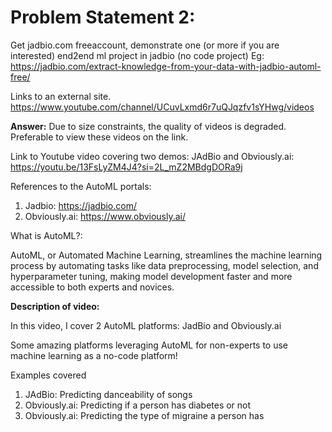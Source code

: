 
# Problem Statement 2:

Get jadbio.com freeaccount,  demonstrate one (or more if you are interested)  end2end ml project in jadbio (no code project) 
Eg:  https://jadbio.com/extract-knowledge-from-your-data-with-jadbio-automl-free/

Links to an external site.
https://www.youtube.com/channel/UCuvLxmd6r7uQJqzfv1sYHwg/videos

**Answer:**
 Due to size constraints, the quality of videos is degraded. Preferable to view these videos on the link. 

Link to Youtube video covering two demos: JAdBio and Obviously.ai:
https://youtu.be/13FsLyZM4J4?si=2L_mZ2MBdgDORa9j

References to the AutoML portals:
1) Jadbio: https://jadbio.com/
2) Obviously.ai: https://www.obviously.ai/

What is AutoML?:

AutoML, or Automated Machine Learning, streamlines the machine learning process by automating tasks like data preprocessing, model selection, and hyperparameter tuning, making model development faster and more accessible to both experts and novices.

**Description of video:**

In this video, I cover 2 AutoML platforms: JadBio and Obviously.ai

Some amazing platforms leveraging AutoML for non-experts to use machine learning as a no-code platform!

Examples covered

1) JAdBio: Predicting danceability of songs
2) Obviously.ai:  Predicting if a person has diabetes or not
3) Obviously.ai: Predicting the type of migraine a person has



